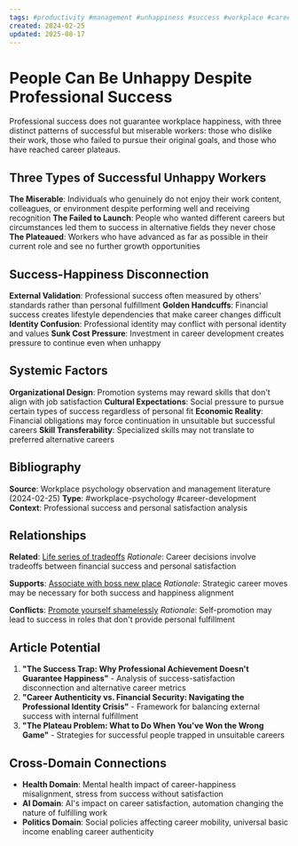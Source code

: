 ```yaml
---
tags: #productivity #management #unhappiness #success #workplace #career
created: 2024-02-25
updated: 2025-08-17
---
```


# People Can Be Unhappy Despite Professional Success

Professional success does not guarantee workplace happiness, with three distinct patterns of successful but miserable workers: those who dislike their work, those who failed to pursue their original goals, and those who have reached career plateaus.

## Three Types of Successful Unhappy Workers

**The Miserable**: Individuals who genuinely do not enjoy their work content, colleagues, or environment despite performing well and receiving recognition
**The Failed to Launch**: People who wanted different careers but circumstances led them to success in alternative fields they never chose
**The Plateaued**: Workers who have advanced as far as possible in their current role and see no further growth opportunities

## Success-Happiness Disconnection

**External Validation**: Professional success often measured by others' standards rather than personal fulfillment
**Golden Handcuffs**: Financial success creates lifestyle dependencies that make career changes difficult
**Identity Confusion**: Professional identity may conflict with personal identity and values
**Sunk Cost Pressure**: Investment in career development creates pressure to continue even when unhappy

## Systemic Factors

**Organizational Design**: Promotion systems may reward skills that don't align with job satisfaction
**Cultural Expectations**: Social pressure to pursue certain types of success regardless of personal fit
**Economic Reality**: Financial obligations may force continuation in unsuitable but successful careers
**Skill Transferability**: Specialized skills may not translate to preferred alternative careers

## Bibliography

**Source**: Workplace psychology observation and management literature (2024-02-25)
**Type**: #workplace-psychology #career-development
**Context**: Professional success and personal satisfaction analysis

## Relationships

**Related**: [Life series of tradeoffs](productivity-life-tradeoffs.md)
*Rationale*: Career decisions involve tradeoffs between financial success and personal satisfaction

**Supports**: [Associate with boss new place](productivity-associate-boss.md)
*Rationale*: Strategic career moves may be necessary for both success and happiness alignment

**Conflicts**: [Promote yourself shamelessly](productivity-promote-shamelessly.md)
*Rationale*: Self-promotion may lead to success in roles that don't provide personal fulfillment

## Article Potential

1. **"The Success Trap: Why Professional Achievement Doesn't Guarantee Happiness"** - Analysis of success-satisfaction disconnection and alternative career metrics
2. **"Career Authenticity vs. Financial Security: Navigating the Professional Identity Crisis"** - Framework for balancing external success with internal fulfillment
3. **"The Plateau Problem: What to Do When You've Won the Wrong Game"** - Strategies for successful people trapped in unsuitable careers

## Cross-Domain Connections

- **Health Domain**: Mental health impact of career-happiness misalignment, stress from success without satisfaction
- **AI Domain**: AI's impact on career satisfaction, automation changing the nature of fulfilling work
- **Politics Domain**: Social policies affecting career mobility, universal basic income enabling career authenticity